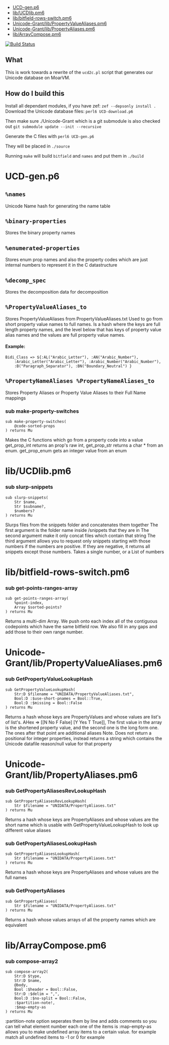 * [UCD-gen.p6](#ucdgenp6)
* [lib/UCDlib.pm6](#libucdlibpm6)
* [lib/bitfield-rows-switch.pm6](#libbitfieldrowsswitchpm6)
* [Unicode-Grant/lib/PropertyValueAliases.pm6](#unicodegrantlibpropertyvaluealiasespm6)
* [Unicode-Grant/lib/PropertyAliases.pm6](#unicodegrantlibpropertyaliasespm6)
* [lib/ArrayCompose.pm6](#libarraycomposepm6)

[![Build Status](https://travis-ci.org/samcv/UCD.svg?branch=master)](https://travis-ci.org/samcv/UCD)

## What
This is work towards a rewrite of the `ucd2c.pl` script that generates our
Unicode database on MoarVM.

## How do I build this
Install all dependant modules, if you have zef:
`zef --depsonly install .`
Download the Unicode database files:
`perl6 UCD-download.p6`

Then make sure ./Unicode-Grant which is a git submodule is also checked out
`git submodule update --init --recursive`

Generate the C files with
`perl6 UCD-gen.p6`

They will be placed in `./source`

Running `make` will build `bitfield` and `names` and put them in `./build`

# UCD-gen.p6

`%names`
--------

Unicode Name hash for generating the name table

`%binary-properties`
--------------------

Stores the binary property names

`%enumerated-properties`
------------------------

Stores enum prop names and also the property codes which are just internal numbers to represent it in the C datastructure

`%decomp_spec`
--------------

Stores the decomposition data for decomposition

`%PropertyValueAliases_to`
--------------------------

Stores PropertyValueAliases from PropertyValueAliases.txt Used to go from short property value names to full names. Is a hash where the keys are full length property names, and the level below that has keys of property value alias names and the values are full property value names.

#### Example:

    Bidi_Class => ${:AL("Arabic_Letter"), :AN("Arabic_Number"),
        :Arabic_Letter("Arabic_Letter"), :Arabic_Number("Arabic_Number"),
        :B("Paragraph_Separator"), :BN("Boundary_Neutral") }

`%PropertyNameAliases %PropertyNameAliases_to`
----------------------------------------------

Stores Property Aliases or Property Value Aliases to their Full Name mappings

### sub make-property-switches

```perl6
sub make-property-switches(
    @code-sorted-props
) returns Mu
```

Makes the C functions which go from a property code into a value get_prop_int returns an prop's raw int, get_prop_str returns a char * from an enum. get_prop_enum gets an integer value from an enum
 
# lib/UCDlib.pm6

### sub slurp-snippets

```perl6
sub slurp-snippets(
    Str $name, 
    Str $subname?, 
    $numbers?
) returns Mu
```

Slurps files from the snippets folder and concatenates them together The first argument is the folder name inside /snippets that they are in The second argument make it only concat files which contain that string The third argument allows you to request only snippets starting with those numbers if the numbers are positive. If they are negative, it returns all snippets except those numbers. Takes a single number, or a List of numbers
 
# lib/bitfield-rows-switch.pm6

### sub get-points-ranges-array

```perl6
sub get-points-ranges-array(
    %point-index, 
    Array $sorted-points?
) returns Mu
```

Returns a multi-dim Array. We push onto each index all of the contiguous codepoints which have the same bitfield row. We also fill in any gaps and add those to their own range number.
 
# Unicode-Grant/lib/PropertyValueAliases.pm6

### sub GetPropertyValueLookupHash

```perl6
sub GetPropertyValueLookupHash(
    Str:D $filename = "UNIDATA/PropertyValueAliases.txt", 
    Bool:D :$use-short-pnames = Bool::True, 
    Bool:D :$missing = Bool::False
) returns Mu
```

Returns a hash whose keys are PropertyValues and whose values are list's of list's. AHex => [[N No F False] [Y Yes T True]], The first value in the array is the shortened property value, and the second one is the long form one. The ones after that point are additional aliases Note. Does not return a positional for integer properties, instead returns a string which contains the Unicode datafile reason/null value for that property
 
# Unicode-Grant/lib/PropertyAliases.pm6

### sub GetPropertyAliasesRevLookupHash

```perl6
sub GetPropertyAliasesRevLookupHash(
    Str $filename = "UNIDATA/PropertyAliases.txt"
) returns Mu
```

Returns a hash whose keys are PropertyAliases and whose values are the short name which is usable with GetPropertyValueLookupHash to look up different value aliases

### sub GetPropertyAliasesLookupHash

```perl6
sub GetPropertyAliasesLookupHash(
    Str $filename = "UNIDATA/PropertyAliases.txt"
) returns Mu
```

Returns a hash whose keys are PropertyAliases and whose values are the full names

### sub GetPropertyAliases

```perl6
sub GetPropertyAliases(
    Str $filename = "UNIDATA/PropertyAliases.txt"
) returns Mu
```

Returns a hash whose values arrays of all the property names which are equivalent
 
# lib/ArrayCompose.pm6

### sub compose-array2

```perl6
sub compose-array2(
    Str:D $type, 
    Str:D $name, 
    @body, 
    Bool :$header = Bool::False, 
    Str:D :$delim = ",", 
    Bool:D :$no-split = Bool::False, 
    :$partition-note!, 
    :$map-empty-as
) returns Mu
```

:partition-note option seperates them by line and adds comments so you can tell what element number each one of the items is :map-empty-as allows you to make undefined array items to a certain value. for example match all undefined items to -1 or 0 for example